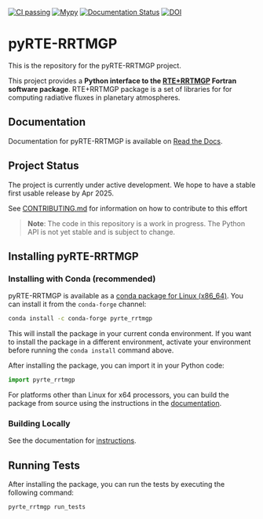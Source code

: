 [![CI passing](https://github.com/earth-system-radiation/pyRTE-RRTMGP/actions/workflows/conda.yml/badge.svg)](https://github.com/earth-system-radiation/pyRTE-RRTMGP/actions/workflows/conda.yml)
[![Mypy](https://github.com/earth-system-radiation/pyRTE-RRTMGP/actions/workflows/mypy.yml/badge.svg)](https://github.com/earth-system-radiation/pyRTE-RRTMGP/actions/workflows/mypy.yml)
[![Documentation Status](https://readthedocs.org/projects/pyrte-rrtmgp/badge/?version=latest)](https://pyrte-rrtmgp.readthedocs.io/en/latest/?badge=latest)
[![DOI](https://zenodo.org/badge/DOI/10.5281/zenodo.10982460.svg)](https://doi.org/10.5281/zenodo.10982460)

# pyRTE-RRTMGP

This is the repository for the pyRTE-RRTMGP project.

This project provides a **Python interface to the [RTE+RRTMGP](https://earth-system-radiation.github.io/rte-rrtmgp/)
Fortran software package**. RTE+RRTMGP package is a set of libraries for for computing radiative fluxes in
planetary atmospheres.

## Documentation

Documentation for pyRTE-RRTMGP is available on [Read the Docs](https://pyrte-rrtmgp.readthedocs.io/en/latest/).

## Project Status

The project is currently under active development. We hope to have a stable first usable release by Apr 2025.

See [CONTRIBUTING.md](CONTRIBUTING.md) for information on how to contribute to this effort

> **Note**:
> The code in this repository is a work in progress. The Python API is not yet stable and is subject to change.

## Installing pyRTE-RRTMGP


### Installing with Conda (recommended)

<!-- start-installation-section -->

pyRTE-RRTMGP is available as a [conda package for Linux (x86_64)](https://anaconda.org/conda-forge/pyrte_rrtmgp). You can install it from the `conda-forge` channel:

```bash
conda install -c conda-forge pyrte_rrtmgp
```

This will install the package in your current conda environment. If you want to install the package in a different environment, activate your environment before running the `conda install` command above.

After installing the package, you can import it in your Python code:

```python
import pyrte_rrtmgp
```

For platforms other than Linux for x64 processors, you can build the package from source using the instructions in the [documentation](https://pyrte-rrtmgp.readthedocs.io/en/latest/user_guide/installation.html).

<!-- end-installation-section -->


### Building Locally

See the documentation for [instructions](https://pyrte-rrtmgp.readthedocs.io/en/latest/user_guide/installation.html).


## Running Tests

After installing the package, you can run the tests by executing the following command:

```bash
pyrte_rrtmgp run_tests
```
